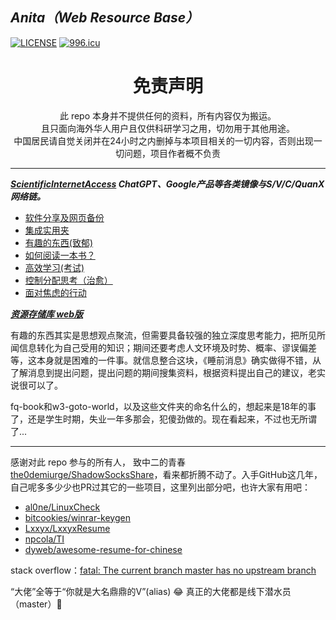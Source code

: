 ## ***Anita（Web Resource Base）***

[![LICENSE](https://img.shields.io/badge/license-Anti%20996-blue.svg)](https://github.com/996icu/996.ICU/blob/master/LICENSE) [![996.icu](https://img.shields.io/badge/link-996.icu-red.svg)](https://996.icu)

<!--</a><img align="right" src="https://fastly.jsdelivr.net/gh/hoochanlon/w3-goto-world/W3UnitTest/mof2.PNG" width="250 " height="250" /></a><a><img align="right" src="https://fastly.jsdelivr.net/gh/hoochanlon/w3-goto-world/W3UnitTest/mof1.PNG" width="250 " height="250" />-->

<!--![冲出你的窗口](https://fastly.jsdelivr.net/gh/hoochanlon/w3-goto-world/W3UnitTest/ccndck.png)-->


<h1 align="center"> 免责声明 </h1>

<p align="center">
此 repo 本身并不提供任何的资料，所有内容仅为搬运。<br>
且只面向海外华人用户且仅供科研学习之用，切勿用于其他用途。
<br>
中国居民请自觉关闭并在24小时之内删掉与本项目相关的一切内容，否则出现一切问题，项目作者概不负责
</p>
<hr>

***[ScientificInternetAccess](ScientificInternetAccess/) ChatGPT、Google产品等各类镜像与S/V/C/QuanX网络链。***

* [软件分享及网页备份](软件分享及网页备份/)
* [集成实用夹](集成实用夹/)
* [有趣的东西(致郁)](1%20有趣的东西(致郁)/)
* [如何阅读一本书？](2%20如何阅读一本书？/)
* [高效学习(考试)](2.1%20高效学习/)
* [控制分配思考（治愈）](3%20控制分配思考（治愈）/)
* [面对焦虑的行动](4%20面对焦虑的行动/)

***[资源存储库 web版](https://hoochanlon.github.io/w3-goto-world/)***

有趣的东西其实是思想观点聚流，但需要具备较强的独立深度思考能力，把所见所闻信息转化为自己受用的知识；期间还要考虑人文环境及时势、概率、谬误偏差等，这本身就是困难的一件事。就信息整合这块，《睡前消息》确实做得不错，从了解消息到提出问题，提出问题的期间搜集资料，根据资料提出自己的建议，老实说很可以了。

fq-book和w3-goto-world，以及这些文件夹的命名什么的，想起来是18年的事了，还是学生时期，失业一年多那会，犯傻劲做的。现在看起来，不过也无所谓了...

---

感谢对此 repo 参与的所有人， 致中二的青春 <a href="https://github.com/the0demiurge/ShadowSocksShare">the0demiurge/ShadowSocksShare</a>，看来都折腾不动了。入手GitHub这几年，自己呢多多少少也PR过其它的一些项目，这里列出部分吧，也许大家有用吧：

* [al0ne/LinuxCheck](https://github.com/al0ne/LinuxCheck)
* [bitcookies/winrar-keygen](https://github.com/bitcookies/winrar-keygen)
* [Lxxyx/LxxyxResume](https://github.com/Lxxyx/LxxyxResume)
* [npcola/TI](https://github.com/npcola/TI)
* [dyweb/awesome-resume-for-chinese](https://github.com/dyweb/awesome-resume-for-chinese)

stack overflow：[fatal: The current branch master has no upstream branch](https://stackoverflow.com/a/50134362)

“大佬”全等于“你就是大名鼎鼎的V”(alias) 😂 真正的大佬都是线下潜水员（master）🤿

<!--
<hr>
<p align="center">

<br>
</p>
-->

